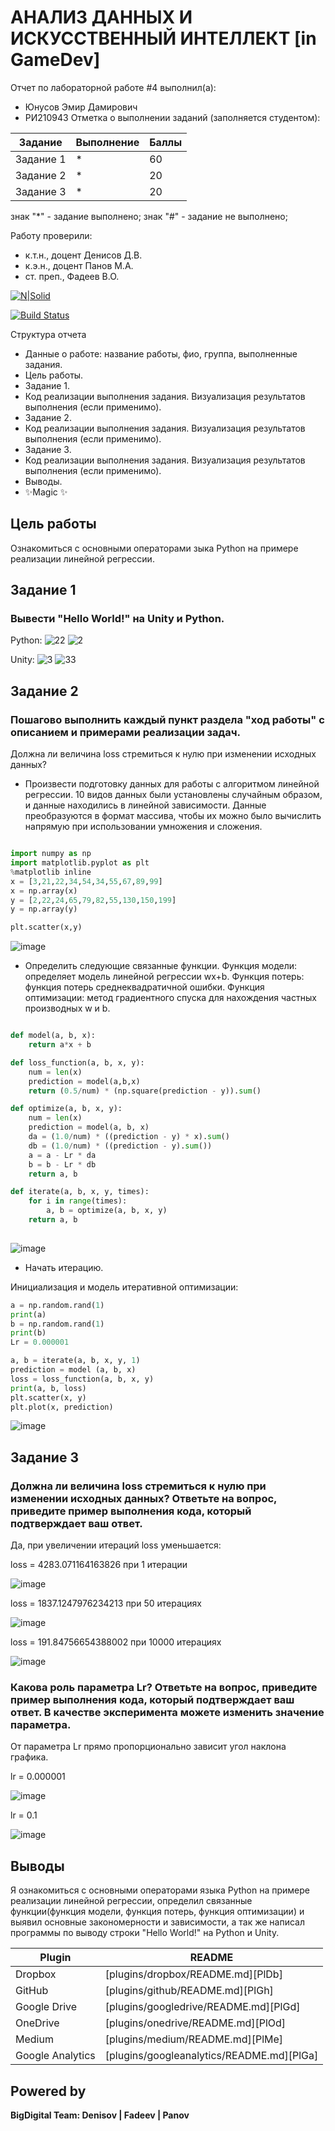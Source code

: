 # АНАЛИЗ ДАННЫХ И ИСКУССТВЕННЫЙ ИНТЕЛЛЕКТ [in GameDev]
Отчет по лабораторной работе #4 выполнил(а):
- Юнусов Эмир Дамирович
- РИ210943
Отметка о выполнении заданий (заполняется студентом):

| Задание | Выполнение | Баллы |
| ------ | ------ | ------ |
| Задание 1 | * | 60 |
| Задание 2 | * | 20 |
| Задание 3 | * | 20 |

знак "*" - задание выполнено; знак "#" - задание не выполнено;

Работу проверили:
- к.т.н., доцент Денисов Д.В.
- к.э.н., доцент Панов М.А.
- ст. преп., Фадеев В.О.

[![N|Solid](https://cldup.com/dTxpPi9lDf.thumb.png)](https://nodesource.com/products/nsolid)

[![Build Status](https://travis-ci.org/joemccann/dillinger.svg?branch=master)](https://travis-ci.org/joemccann/dillinger)

Структура отчета

- Данные о работе: название работы, фио, группа, выполненные задания.
- Цель работы.
- Задание 1.
- Код реализации выполнения задания. Визуализация результатов выполнения (если применимо).
- Задание 2.
- Код реализации выполнения задания. Визуализация результатов выполнения (если применимо).
- Задание 3.
- Код реализации выполнения задания. Визуализация результатов выполнения (если применимо).
- Выводы.
- ✨Magic ✨

## Цель работы
Ознакомиться с основными операторами зыка Python на примере реализации линейной регрессии.

## Задание 1
### Вывести "Hello World!" на Unity и Python.
Python:
![22](https://user-images.githubusercontent.com/114414329/192508581-476b6eb3-378d-4e66-b532-0add792bd8f5.png)
![2](https://user-images.githubusercontent.com/114414329/192508602-28f8cd1c-b5da-433d-be77-c132c583b41f.png)

Unity:
![3](https://user-images.githubusercontent.com/114414329/192510118-e88adacd-addd-4b6c-a5f0-55c13f7ab353.png)
![33](https://user-images.githubusercontent.com/114414329/192510127-c7c45db7-02a8-43e9-a21f-702cbe4925e8.png)


## Задание 2
### Пошагово выполнить каждый пункт раздела "ход работы" с описанием и примерами реализации задач.
Должна ли величина loss стремиться к нулю при изменении исходных данных?
- Произвести подготовку данных для работы с алгоритмом линейной регрессии. 10 видов данных были установлены случайным образом, и данные находились в линейной зависимости. Данные преобразуются в формат массива, чтобы их можно было вычислить напрямую при использовании умножения и сложения.

```py

import numpy as np
import matplotlib.pyplot as plt
%matplotlib inline
x = [3,21,22,34,54,34,55,67,89,99]
x = np.array(x)
y = [2,22,24,65,79,82,55,130,150,199]
y = np.array(y)

plt.scatter(x,y)

```
![image](https://user-images.githubusercontent.com/114414329/192511834-5d9edc21-84b6-4502-b58c-bfe2d86cb350.png)

- Определить следующие связанные функции. Функция модели: определяет модель линейной регрессии wx+b. Функция потерь: функция потерь среднеквадратичной ошибки. Функция оптимизации: метод градиентного спуска для нахождения частных производных w и b.

```py

def model(a, b, x):
    return a*x + b

def loss_function(a, b, x, y):
    num = len(x)
    prediction = model(a,b,x)
    return (0.5/num) * (np.square(prediction - y)).sum()

def optimize(a, b, x, y):
    num = len(x)
    prediction = model(a, b, x)
    da = (1.0/num) * ((prediction - y) * x).sum()
    db = (1.0/num) * ((prediction - y).sum())
    a = a - Lr * da
    b = b - Lr * db
    return a, b

def iterate(a, b, x, y, times):
    for i in range(times):
        a, b = optimize(a, b, x, y)
    return a, b
    

```
![image](https://user-images.githubusercontent.com/114414329/192513510-54a757f7-61bb-4b83-b3fa-7a56eacb3873.png)

- Начать итерацию.

Инициализация и модель итеративной оптимизации:
```py
a = np.random.rand(1)
print(a)
b = np.random.rand(1)
print(b)
Lr = 0.000001

a, b = iterate(a, b, x, y, 1)
prediction = model (a, b, x)
loss = loss_function(a, b, x, y)
print(a, b, loss)
plt.scatter(x, y)
plt.plot(x, prediction)

```
![image](https://user-images.githubusercontent.com/114414329/192515255-19338a61-beda-40eb-a51d-886a0f18ade4.png)

## Задание 3
### Должна ли величина loss стремиться к нулю при изменении исходных данных? Ответьте на вопрос, приведите пример выполнения кода, который подтверждает ваш ответ.
Да, при увеличении итераций loss уменьшается:

loss = 4283.071164163826 при 1 итерации

![image](https://user-images.githubusercontent.com/114414329/192516907-29944ce1-c520-4c6d-adf2-11d44b5337b8.png)

loss = 1837.1247976234213 при 50 итерациях

![image](https://user-images.githubusercontent.com/114414329/192516729-e678d88b-068c-4ef7-9b24-9ce27b9a5858.png)

loss = 191.84756654388002 при 10000 итерациях

![image](https://user-images.githubusercontent.com/114414329/192517097-9f6d01cf-7149-482d-8fff-428afa7d7168.png)

### Какова роль параметра Lr? Ответьте на вопрос, приведите пример выполнения кода, который подтверждает ваш ответ. В качестве эксперимента можете изменить значение параметра.
От параметра Lr прямо пропорционально зависит угол наклона графика.

lr = 0.000001

![image](https://user-images.githubusercontent.com/114414329/192518075-39121143-1116-4b7c-a3f5-3130344b7082.png)

lr = 0.1

![image](https://user-images.githubusercontent.com/114414329/192518240-658bdf01-72c2-4757-beb1-cf659773e714.png)


## Выводы

Я ознакомиться с основными операторами языка Python на примере реализации линейной регрессии, определил связанные функции(функция модели, функция потерь, функция оптимизации) и выявил основные закономерности и зависимости, а так же написал программы по выводу строки "Hello World!" на Python и Unity.

| Plugin | README |
| ------ | ------ |
| Dropbox | [plugins/dropbox/README.md][PlDb] |
| GitHub | [plugins/github/README.md][PlGh] |
| Google Drive | [plugins/googledrive/README.md][PlGd] |
| OneDrive | [plugins/onedrive/README.md][PlOd] |
| Medium | [plugins/medium/README.md][PlMe] |
| Google Analytics | [plugins/googleanalytics/README.md][PlGa] |

## Powered by

**BigDigital Team: Denisov | Fadeev | Panov**
